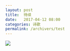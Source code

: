 ```yaml
---
layout: post
title:  待续
date:   2017-04-12 08:00
categories: 诗歌
permalink: /archivers/test
---
```


![](http://upload-images.jianshu.io/upload_images/1420306-7aa03ca40305e506.jpg?imageMogr2/auto-orient/strip%7CimageView2/2/w/1080/q/50)
